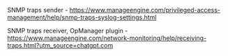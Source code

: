 SNMP traps sender - https://www.manageengine.com/privileged-access-management/help/snmp-traps-syslog-settings.html

SNMP traps receiver, OpManager plugin - https://www.manageengine.com/network-monitoring/help/receiving-traps.html?utm_source=chatgpt.com
